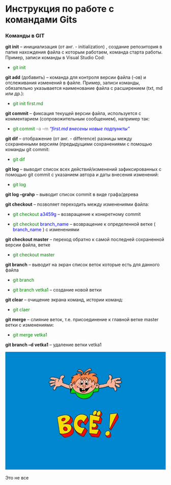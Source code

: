 # Инструкция по работе с командами Gits

### Команды в GIT

**git init** – инициализация (от анг. - initialization) , создание репозитория в папке нахождения файла с которым работаем, команда старта работы. Пример, записи команды в Visual Studio Cod:

* <span style="color:green"> git init</span>

**git add** (добавить) – команда для контроля версии файла (-ов) и отслеживания изменений в файле. Пример, записи команды, обязательно указывается наименование файла с расширением (txt, md или др.):

* <span style="color:green"> git init first.md</span>

**git commit** – фиксация текущей версии файла, используется с комментарием (сопровожительным сообщением), например так:

* <span style="color:green"> git commit </span> 
<span style="color:grey"> –a –m </span> 
<span style="color:blue"> *“first.md внесены новые подпункты”* </span>

**git dif** – отображение (от анг. - difference) разницы между сохраненными версиям (предыдущими сохранениями с помощью команды git commit:

* <span style="color:green"> git dif</span>

**git log** – выводит список всех действий/изменений зафиксированных с помощью git commit с указанием автора и даты внесения изменений:

* <span style="color:green"> git log</span>

**git log –grahp** – выводит список commit в виде графа/дерева

**git checkout** – позволяет переходить между изменениями файла:

* <span style="color:green"> git checkout </span> 
<span style="color:blue"> a3459g </span> 
– возвращение к конкретному commit

* <span style="color:green"> git checkout </span> 
<span style="color:blue"> branch_name </span> 
– возвращение к определенной ветке (
<span style="color:blue"> branch_name </span>
) с изменениями

**git checkout master** – переход обратно к самой последней сохраненной версии файла, ветке

* <span style="color:green"> git checkout master </span> 

**git branch** – выводит на экран список веток которые есть для данного файла

* <span style="color:green"> git branch </span> 

* <span style="color:green"> git branch vetka1 </span> – создание новой ветки

**git clear** – очищение экрана команд, истории команд:

* <span style="color:green"> git claer </span> 

**git merge** – слияние веток, т.е. присоединение к главной ветке master ветки с изменениями:

* <span style="color:green"> git merge vetka1 </span>

**git branch –d  vetka1** – удаление ветки  vetka1

![](End.jpg)

Это не все 